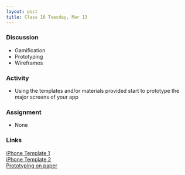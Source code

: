 ```yaml
---
layout: post
title: Class 16 Tuesday, Mar 13
---
```


### Discussion

* Gamification
* Prototyping
* Wireframes

### Activity

* Using the templates and/or materials provided start to prototype the major screens of your app

### Assignment

* None

### Links

[iPhone Template 1](/assets/iphone_x3_1.pdf)  
[iPhone Template 2](/assets/iphone_x3_2.pdf)  
[Prototyping on paper](https://marvelapp.com/pop/)  
